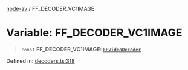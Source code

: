 [node-av](../globals.md) / FF\_DECODER\_VC1IMAGE

# Variable: FF\_DECODER\_VC1IMAGE

> `const` **FF\_DECODER\_VC1IMAGE**: [`FFVideoDecoder`](../type-aliases/FFVideoDecoder.md)

Defined in: [decoders.ts:318](https://github.com/seydx/av/blob/f8631fc881b394300b1479f511d55cf1c370a87f/src/constants/decoders.ts#L318)
